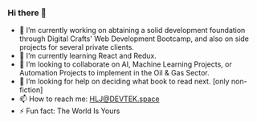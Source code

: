 ### Hi there 👋

- 🔭 I’m currently working on abtaining a solid development foundation through Digital Crafts' Web Development Bootcamp, and also on side projects for several private clients.
- 🌱 I’m currently learning React and Redux.
- 👯 I’m looking to collaborate on AI, Machine Learning Projects, or Automation Projects to implement in the Oil & Gas Sector.
- 🤔 I’m looking for help on deciding what book to read next. [only non-fiction]
- 📫 How to reach me: HLJ@DEVTEK.space
- ⚡ Fun fact: The World Is Yours

